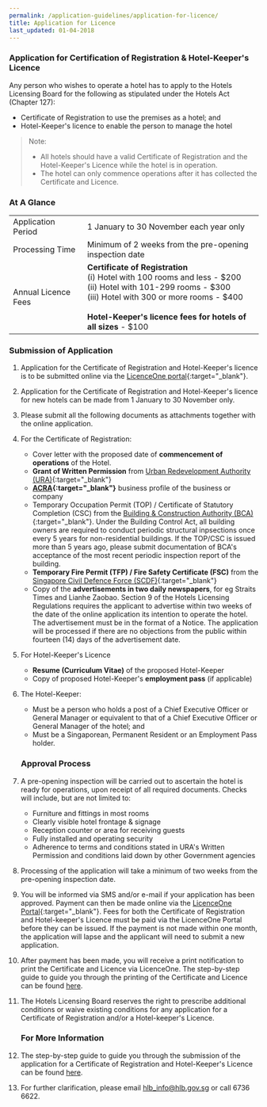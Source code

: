 ```yaml
---
permalink: /application-guidelines/application-for-licence/ 
title: Application for Licence 
last_updated: 01-04-2018 
---
```


### **Application for Certification of Registration & Hotel-Keeper's Licence**

Any person who wishes to operate a hotel has to apply to the Hotels Licensing Board for the following as stipulated under the Hotels Act (Chapter 127):

* Certificate of Registration to use the premises as a hotel; and 
* Hotel-Keeper's licence to enable the person to manage the hotel

> Note: 
> * All hotels should have a valid Certificate of Registration and the Hotel-Keeper's Licence while the hotel is in operation. 
> * The hotel can only commence operations after it has collected the Certificate and Licence.

### **At A Glance**

<table class="table-v">
  <tr>
    <td>Application Period</td>
    <td>1 January to 30 November each year only</td>
  </tr>
  <tr>
    <td>Processing Time</td>
    <td>Minimum of 2 weeks from the pre-opening inspection date</td>
  </tr>
  <tr>
    <td>Annual Licence Fees</td>
    <td><b>Certificate of Registration</b> <br>(i) Hotel with 100 rooms and less - $200 <br>(ii) Hotel with 101-299 rooms - $300 <br> (iii) Hotel with 300 or more rooms - $400 <br><br> <b>Hotel-Keeper's licence fees for hotels of all sizes</b> - $100</td>
  </tr>
</table>

### **Submission of Application**

 1. Application for the Certificate of Registration and Hotel-Keeper's licence is to be submitted online via the [LicenceOne portal](https://licence1.business.gov.sg){:target="_blank"}.

 2. Application for the Certificate of Registration and Hotel-Keeper's licence for new hotels can be made from 1 January to 30 November only.

 3. Please submit all the following documents as attachments together with the online application.

 4. For the Certificate of Registration: 
   
    * Cover letter with the proposed date of **commencement of operations** of the Hotel.
    * **Grant of Written Permission** from [Urban Redevelopment Authority (URA)](https://www.ura.gov.sg){:target="_blank"} 
    * **[ACRA](https://www.acra.gov.sg){:target="_blank"}** business profile of the business or company 
    * Temporary Occupation Permit (TOP) / Certificate of Statutory Completion (CSC) from the [Building & Construction Authority (BCA)](https://www.bca.gov.sg){:target="_blank"}. Under the Building Control Act, all building owners are required to conduct periodic structural inpsections once every 5 years for non-residential buildings. If the TOP/CSC is issued more than 5 years ago, please submit documentation of BCA's acceptance of the most recent periodic inspection report of the building.  
    * **Temporary Fire Permit (TFP) / Fire Safety Certificate (FSC)** from the [Singapore Civil Defence Force (SCDF)](https://www.scdf.gov.sg){:target="_blank"}  
    * Copy of the **advertisements in two daily newspapers**, for eg Straits Times and Lianhe Zaobao. Section 9 of the Hotels Licensing Regulations requires the applicant to advertise within two weeks of the date of the online application its intention to operate the hotel. The advertisement must be in the format of a Notice. The application will be processed if there are no objections from the public within fourteen (14) days of the advertisement date.

 5. For Hotel-Keeper's Licence

    * **Resume (Curriculum Vitae)** of the proposed Hotel-Keeper 
    * Copy of proposed Hotel-Keeper's **employment pass** (if applicable)

 6. The Hotel-Keeper:

    * Must be a person who holds a post of a Chief Executive Officer or General Manager or equivalent to that of a Chief Executive Officer or General Manager of the hotel; and 
    * Must be a Singaporean, Permanent Resident or an Employment Pass holder. 

    ### **Approval Process**

 7. A pre-opening inspection will be carried out to ascertain the hotel is ready for operations, upon receipt of all required documents. Checks will include, but are not limited to: 

    * Furniture and fittings in most rooms 
    * Clearly visible hotel frontage & signage 
    * Reception counter or area for receiving guests 
    * Fully installed and operating security 
    * Adherence to terms and conditions stated in URA's Written Permission and conditions laid down by other Government agencies

 8. Processing of the application will take a minimum of two weeks from the pre-opening inspection date. 

 9. You will be informed via SMS and/or e-mail if your application has been approved. Payment can then be made online via the [LicenceOne Portal](https://licence1.business.gov.sg){:target="_blank"}. Fees for both the Certificate of Registration and Hotel-keeper's Licence must be paid via the LicenceOne Portal before they can be issued. If the payment is not made within one month, the application will lapse and the applicant will need to submit a new application. 

10. After payment has been made, you will receive a print notification to print the Certificate and Licence via LicenceOne. The step-by-step guide to guide you through the printing of the Certificate and Licence can be found [here](/files/resources/guides/guide-printing-certificate-licence.pdf).

11. The Hotels Licensing Board reserves the right to prescribe additional conditions or waive existing conditions for any application for a Certificate of Registration and/or a Hotel-keeper's Licence.

    ### **For More Information**

12. The step-by-step guide to guide you through the submission of the application for a Certificate of Registration and Hotel-Keeper's Licence can be found [here](/files/resources/guides/guide-new-application.pdf).

13. For further clarification, please email [hlb_info@hlb.gov.sg](mailto:hlb_info@hlb.gov.sg) or call 6736 6622.        
